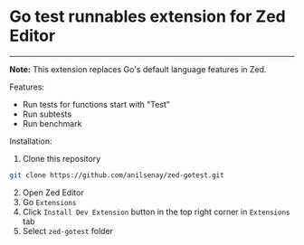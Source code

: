 # Go test runnables extension for Zed Editor

---

**Note:** This extension replaces Go's default language features in Zed.

Features:

- Run tests for functions start with "Test"
- Run subtests
- Run benchmark

Installation:

1. Clone this repository

```sh
git clone https://github.com/anilsenay/zed-gotest.git
```

2. Open Zed Editor
3. Go `Extensions`
4. Click `Install Dev Extension` button in the top right corner in `Extensions` tab
5. Select `zed-gotest` folder
